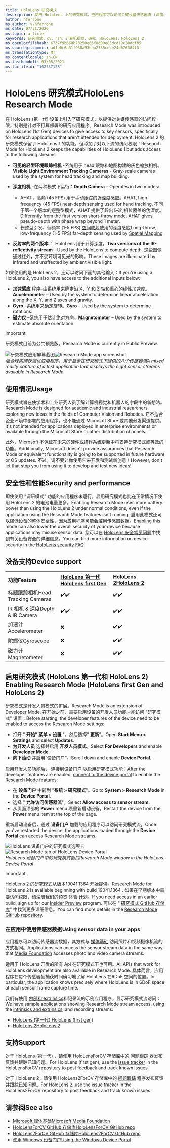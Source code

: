 ```yaml
---
title: HoloLens 研究模式
description: 使用 HoloLens 上的研究模式，应用程序可以访问关键设备传感器流 (深度、环境跟踪和反射率) 。
author: hferrone
ms.author: v-hferrone
ms.date: 07/31/2020
ms.topic: article
keywords: 研究模式，cv，rs4，计算机视觉，研究，HoloLens，HoloLens 2
ms.openlocfilehash: 6737f9b668b73258e65f8d00e85dcd19c28ddfb5
ms.sourcegitcommit: ad1e0c6a31f938a93daa2735cece24d676384f3f
ms.translationtype: MT
ms.contentlocale: zh-CN
ms.lasthandoff: 03/05/2021
ms.locfileid: "102237128"
---
```

# <a name="hololens-research-mode"></a><span data-ttu-id="52538-104">HoloLens 研究模式</span><span class="sxs-lookup"><span data-stu-id="52538-104">HoloLens Research Mode</span></span>

<span data-ttu-id="52538-105">在 HoloLens (第一代) 设备上引入了研究模式，以提供对关键传感器的访问权限，特别是针对不打算部署的研究应用程序。</span><span class="sxs-lookup"><span data-stu-id="52538-105">Research Mode was introduced on HoloLens (1st Gen) devices to give access to key sensors, specifically for research applications that aren't intended for deployment.</span></span>  <span data-ttu-id="52538-106">HoloLens 2 的研究模式保留了 HoloLens 1 的功能，但添加了对以下流的访问权限：</span><span class="sxs-lookup"><span data-stu-id="52538-106">Research Mode for HoloLens 2 keeps the capabilities of HoloLens 1 but adds access to the following streams:</span></span>

* <span data-ttu-id="52538-107">**可见的轻型环境跟踪相机** -系统用于 head 跟踪和地图构建的灰色缩放相机。</span><span class="sxs-lookup"><span data-stu-id="52538-107">**Visible Light Environment Tracking Cameras** - Gray-scale cameras used by the system for head tracking and map building.</span></span>
* <span data-ttu-id="52538-108">**深度相机** –在两种模式下运行：</span><span class="sxs-lookup"><span data-stu-id="52538-108">**Depth Camera** – Operates in two modes:</span></span>  
    + <span data-ttu-id="52538-109">AHAT，高频 (45 FPS) 用于手动跟踪的近深度感应。</span><span class="sxs-lookup"><span data-stu-id="52538-109">AHAT, high-frequency (45 FPS) near-depth sensing used for hand tracking.</span></span> <span data-ttu-id="52538-110">不同于第一个版本的短整型模式，AHAT 提供了超出1米的相位覆盖的伪深度。</span><span class="sxs-lookup"><span data-stu-id="52538-110">Differently from the first version short-throw mode, AHAT gives pseudo-depth with phase wrap beyond 1 meter.</span></span> 
    + <span data-ttu-id="52538-111">长整型引发、低频率 (1-5 FPS) [空间映射](../../design/spatial-mapping.md)使用的深度感应</span><span class="sxs-lookup"><span data-stu-id="52538-111">Long-throw, low-frequency (1-5 FPS) far-depth sensing used by [Spatial Mapping](../../design/spatial-mapping.md)</span></span>

* <span data-ttu-id="52538-112">**反射率的两个版本** ： HoloLens 用于计算深度。</span><span class="sxs-lookup"><span data-stu-id="52538-112">**Two versions of the IR-reflectivity stream** - Used by the HoloLens to compute depth.</span></span> <span data-ttu-id="52538-113">这些图像通过红外，并不受环境可见光的影响。</span><span class="sxs-lookup"><span data-stu-id="52538-113">These images are illuminated by infrared and unaffected by ambient visible light.</span></span>

<span data-ttu-id="52538-114">如果使用的是 HoloLens 2，还可以访问下面的其他输入：</span><span class="sxs-lookup"><span data-stu-id="52538-114">If you're using a HoloLens 2, you also have access to the additional inputs below:</span></span>

* <span data-ttu-id="52538-115">**加速感应** 程序–由系统用来确定沿 X、Y 和 Z 轴和重心的线性加速度。</span><span class="sxs-lookup"><span data-stu-id="52538-115">**Accelerometer** – Used by the system to determine linear acceleration along the X, Y, and Z axes and gravity.</span></span>
* <span data-ttu-id="52538-116">**Gyro** –系统用来确定旋转。</span><span class="sxs-lookup"><span data-stu-id="52538-116">**Gyro** – Used by the system to determine rotations.</span></span>
* <span data-ttu-id="52538-117">**磁力仪** –系统用于估计绝对方向。</span><span class="sxs-lookup"><span data-stu-id="52538-117">**Magnetometer** – Used by the system to estimate absolute orientation.</span></span>

> [!IMPORTANT]
> <span data-ttu-id="52538-118">研究模式目前为公共预览版。</span><span class="sxs-lookup"><span data-stu-id="52538-118">Research Mode is currently in Public Preview.</span></span> 

<span data-ttu-id="52538-119">![研究模式应用屏幕截图](images/sensor-stream-viewer.jpg)</span><span class="sxs-lookup"><span data-stu-id="52538-119">![Research Mode app screenshot](images/sensor-stream-viewer.jpg)</span></span><br>
<span data-ttu-id="52538-120">*混合现实捕获测试应用程序，用于显示在研究模式下提供的八个传感器流*</span><span class="sxs-lookup"><span data-stu-id="52538-120">*A mixed reality capture of a test application that displays the eight sensor streams available in Research Mode*</span></span>

## <a name="usage"></a><span data-ttu-id="52538-121">使用情况</span><span class="sxs-lookup"><span data-stu-id="52538-121">Usage</span></span>

<span data-ttu-id="52538-122">研究模式旨在使学术和工业研究人员了解计算机视觉和机器人的字段中的新想法。</span><span class="sxs-lookup"><span data-stu-id="52538-122">Research Mode is designed for academic and industrial researchers exploring new ideas in the fields of Computer Vision and Robotics.</span></span>  <span data-ttu-id="52538-123">它不适合企业环境中部署的应用程序，也不能通过 Microsoft Store 或其他分发渠道提供。</span><span class="sxs-lookup"><span data-stu-id="52538-123">It's not intended for applications deployed in enterprise environments or available through the Microsoft Store or other distribution channels.</span></span>

<span data-ttu-id="52538-124">此外，Microsoft 不保证在未来的硬件或操作系统更新中将支持研究模式或等效的功能。</span><span class="sxs-lookup"><span data-stu-id="52538-124">Additionally, Microsoft doesn't provide assurances that Research Mode or equivalent functionality is going to be supported in future hardware or OS updates.</span></span> <span data-ttu-id="52538-125">不过，请不要让你使用它来开发和测试新创意！</span><span class="sxs-lookup"><span data-stu-id="52538-125">However, don't let that stop you from using it to develop and test new ideas!</span></span>

## <a name="security-and-performance"></a><span data-ttu-id="52538-126">安全性和性能</span><span class="sxs-lookup"><span data-stu-id="52538-126">Security and performance</span></span>

<span data-ttu-id="52538-127">即使使用 "调研模式" 功能的应用程序未运行，启用研究模式也比在正常情况下使用 HoloLens 2 的电池电量更多。</span><span class="sxs-lookup"><span data-stu-id="52538-127">Enabling Research Mode uses more battery power than using the HoloLens 2 under normal conditions, even if the application using the Research Mode features isn't running.</span></span>  <span data-ttu-id="52538-128">启用此模式还可以降低设备的整体安全性，因为应用程序可能会滥用传感器数据。</span><span class="sxs-lookup"><span data-stu-id="52538-128">Enabling this mode can also lower the overall security of your device because applications may misuse sensor data.</span></span>  <span data-ttu-id="52538-129">您可以在 [HoloLens 安全常见问题](/hololens/hololens-faq-security)中找到有关设备安全的详细信息。</span><span class="sxs-lookup"><span data-stu-id="52538-129">You can find more information on device security in the [HoloLens security FAQ](/hololens/hololens-faq-security).</span></span>  

## <a name="device-support"></a><span data-ttu-id="52538-130">设备支持</span><span class="sxs-lookup"><span data-stu-id="52538-130">Device support</span></span>
<table><span data-ttu-id="52538-131">
    <colgroup>
    <col width="33%" />
    <col width="33%" />
    <col width="33%" /> </colgroup>
    </span><span class="sxs-lookup"><span data-stu-id="52538-131">
    <colgroup>
    <col width="33%" />
    <col width="33%" />
    <col width="33%" /> </colgroup>
    </span></span><tr>
        <td><span data-ttu-id="52538-132"><strong>功能</strong></span><span class="sxs-lookup"><span data-stu-id="52538-132"><strong>Feature</strong></span></span></td>
        <td><span data-ttu-id="52538-133"><a href="/hololens/hololens1-hardware"><strong>HoloLens 第一代</strong></a></span><span class="sxs-lookup"><span data-stu-id="52538-133"><a href="/hololens/hololens1-hardware"><strong>HoloLens first Gen</strong></a></span></span></td>
        <td><span data-ttu-id="52538-134"><a href="/hololens/hololens2-hardware"><strong>HoloLens 2</strong></a></span><span class="sxs-lookup"><span data-stu-id="52538-134"><a href="/hololens/hololens2-hardware"><strong>HoloLens 2</strong></a></span></span></td>
    </tr>
     <tr>
        <td><span data-ttu-id="52538-135">标题跟踪相机</span><span class="sxs-lookup"><span data-stu-id="52538-135">Head Tracking Cameras</span></span></td>
        <td><span data-ttu-id="52538-136">✔️</span><span class="sxs-lookup"><span data-stu-id="52538-136">✔️</span></span></td>
        <td><span data-ttu-id="52538-137">✔️</span><span class="sxs-lookup"><span data-stu-id="52538-137">✔️</span></span></td>
    </tr>
    <tr>
        <td><span data-ttu-id="52538-138">IR 相机 & 深度</span><span class="sxs-lookup"><span data-stu-id="52538-138">Depth & IR Camera</span></span></td>
        <td><span data-ttu-id="52538-139">✔️</span><span class="sxs-lookup"><span data-stu-id="52538-139">✔️</span></span></td>
        <td><span data-ttu-id="52538-140">✔️</span><span class="sxs-lookup"><span data-stu-id="52538-140">✔️</span></span></td>
    </tr>
    <tr>
        <td><span data-ttu-id="52538-141">加速计</span><span class="sxs-lookup"><span data-stu-id="52538-141">Accelerometer</span></span></td>
        <td>❌</td>
        <td><span data-ttu-id="52538-142">✔️</span><span class="sxs-lookup"><span data-stu-id="52538-142">✔️</span></span></td>
    </tr>
    <tr>
        <td><span data-ttu-id="52538-143">陀螺仪</span><span class="sxs-lookup"><span data-stu-id="52538-143">Gyroscope</span></span></td>
        <td>❌</td>
        <td><span data-ttu-id="52538-144">✔️</span><span class="sxs-lookup"><span data-stu-id="52538-144">✔️</span></span></td>
    </tr>
    <tr>
        <td><span data-ttu-id="52538-145">磁力计</span><span class="sxs-lookup"><span data-stu-id="52538-145">Magnetometer</span></span></td>
        <td>❌</td>
        <td><span data-ttu-id="52538-146">✔️</span><span class="sxs-lookup"><span data-stu-id="52538-146">✔️</span></span></td>
    </tr>
</table>

## <a name="enabling-research-mode-hololens-first-gen-and-hololens-2"></a><span data-ttu-id="52538-147">启用研究模式 (HoloLens 第一代和 HoloLens 2) </span><span class="sxs-lookup"><span data-stu-id="52538-147">Enabling Research Mode (HoloLens first Gen and HoloLens 2)</span></span>

<span data-ttu-id="52538-148">研究模式是开发人员模式的扩展。</span><span class="sxs-lookup"><span data-stu-id="52538-148">Research Mode is an extension of Developer Mode.</span></span> <span data-ttu-id="52538-149">在开始之前，需要启用设备的开发人员功能才能访问 "研究模式" 设置：</span><span class="sxs-lookup"><span data-stu-id="52538-149">Before starting, the developer features of the device need to be enabled to access the Research Mode settings:</span></span> 

* <span data-ttu-id="52538-150">打开 " **开始" 菜单 > 设置** "，然后选择" **更新**"。</span><span class="sxs-lookup"><span data-stu-id="52538-150">Open **Start Menu > Settings** and select **Updates**.</span></span>
* <span data-ttu-id="52538-151">**为开发人员** 选择并启用 **开发人员模式**。</span><span class="sxs-lookup"><span data-stu-id="52538-151">Select **For Developers** and enable **Developer Mode**.</span></span>
* <span data-ttu-id="52538-152">**向下滚动** 并启用“设备门户”。</span><span class="sxs-lookup"><span data-stu-id="52538-152">Scroll down and enable **Device Portal**.</span></span>

<span data-ttu-id="52538-153">启用开发人员功能后， [连接到设备门户](/windows/uwp/debug-test-perf/device-portal-hololens) 以启用研究模式功能：</span><span class="sxs-lookup"><span data-stu-id="52538-153">After the developer features  are enabled, [connect to the device portal](/windows/uwp/debug-test-perf/device-portal-hololens) to enable the Research Mode features:</span></span>

* <span data-ttu-id="52538-154">在 **设备门户** 中转到 "**系统 > 研究模式**"。</span><span class="sxs-lookup"><span data-stu-id="52538-154">Go to **System > Research Mode** in the **Device Portal**.</span></span>
* <span data-ttu-id="52538-155">选择 " **允许访问传感器流**"。</span><span class="sxs-lookup"><span data-stu-id="52538-155">Select **Allow access to sensor stream**.</span></span>
* <span data-ttu-id="52538-156">从页面顶部的 **Power** menu 项重新启动设备。</span><span class="sxs-lookup"><span data-stu-id="52538-156">Restart the device from the **Power** menu item at the top of the page.</span></span>

<span data-ttu-id="52538-157">重新启动设备后，通过 **设备门户** 加载的应用程序可以访问研究模式流。</span><span class="sxs-lookup"><span data-stu-id="52538-157">Once you've restarted the device, the applications loaded through the **Device Portal** can access Research Mode streams.</span></span>

<span data-ttu-id="52538-158">![HoloLens 设备门户的研究模式选项卡](images/ResearchModeDevPortal.png)</span><span class="sxs-lookup"><span data-stu-id="52538-158">![Research Mode tab of HoloLens Device Portal](images/ResearchModeDevPortal.png)</span></span><br>
<span data-ttu-id="52538-159">*HoloLens 设备门户中的研究模式窗口*</span><span class="sxs-lookup"><span data-stu-id="52538-159">*Research Mode window in the HoloLens Device Portal*</span></span>

> [!IMPORTANT]
> <span data-ttu-id="52538-160">HoloLens 2 的研究模式从版本19041.1364 开始提供。</span><span class="sxs-lookup"><span data-stu-id="52538-160">Research Mode for HoloLens 2 is available beginning with build 19041.1364 .</span></span> <span data-ttu-id="52538-161">如果在早期版本中需要访问权限，请注册我们的预览 [体验](/hololens/hololens-insider) 计划。</span><span class="sxs-lookup"><span data-stu-id="52538-161">If you need access in an earlier build, sign up for our [Insider Preview](/hololens/hololens-insider) program.</span></span> <span data-ttu-id="52538-162">可以在 " [研究模式 GitHub 存储库](https://github.com/microsoft/HoloLens2ForCV)" 中找到更多详细信息。</span><span class="sxs-lookup"><span data-stu-id="52538-162">You can find more details in the [Research Mode GitHub repository](https://github.com/microsoft/HoloLens2ForCV).</span></span>

### <a name="using-sensor-data-in-your-apps"></a><span data-ttu-id="52538-163">在应用中使用传感器数据</span><span class="sxs-lookup"><span data-stu-id="52538-163">Using sensor data in your apps</span></span>

<span data-ttu-id="52538-164">应用程序可以访问传感器流数据，其方式与 [媒体基础](/windows/win32/medfound/microsoft-media-foundation-sdk) 访问照片和视频摄像机流的方式相同。</span><span class="sxs-lookup"><span data-stu-id="52538-164">Applications can access the sensor stream data in the same way that [Media Foundation](/windows/win32/medfound/microsoft-media-foundation-sdk) accesses photo and video camera streams.</span></span> 

<span data-ttu-id="52538-165">适用于 HoloLens 开发的所有 Api 在研究模式下也可用。</span><span class="sxs-lookup"><span data-stu-id="52538-165">All APIs that work for HoloLens development are also available in Research Mode.</span></span> <span data-ttu-id="52538-166">具体而言，应用程序在每个传感器帧捕获时间确切地了解 HoloLens 在6DoF 空间的位置。</span><span class="sxs-lookup"><span data-stu-id="52538-166">In particular, the application  knows precisely where HoloLens is in 6DoF space at each sensor frame capture time.</span></span>

<span data-ttu-id="52538-167">我们有使用 [内部和 extrinsics](/windows/mixed-reality/locatable-camera#locating-the-device-camera-in-the-world)和记录流的示例应用程序，显示研究模式流访问：</span><span class="sxs-lookup"><span data-stu-id="52538-167">We have sample applications showing Research Mode stream access, using the [intrinsics and extrinsics](/windows/mixed-reality/locatable-camera#locating-the-device-camera-in-the-world), and recording streams:</span></span>
* [<span data-ttu-id="52538-168">HoloLens (第一代) </span><span class="sxs-lookup"><span data-stu-id="52538-168">HoloLens (first gen)</span></span>](https://github.com/Microsoft/HoloLensForCV)
* [<span data-ttu-id="52538-169">HoloLens 2</span><span class="sxs-lookup"><span data-stu-id="52538-169">HoloLens 2</span></span>](https://github.com/microsoft/HoloLens2ForCV)

## <a name="support"></a><span data-ttu-id="52538-170">支持</span><span class="sxs-lookup"><span data-stu-id="52538-170">Support</span></span>

<span data-ttu-id="52538-171">对于 HoloLens (第一代) ，请使用 HoloLensForCV 存储库中的 [问题跟踪](https://github.com/Microsoft/HololensForCV/issues) 器发布反馈并跟踪已知问题。</span><span class="sxs-lookup"><span data-stu-id="52538-171">For HoloLens (first gen), use the [issue tracker](https://github.com/Microsoft/HololensForCV/issues) in the HoloLensForCV repository to post feedback and track known issues.</span></span>

<span data-ttu-id="52538-172">对于 HoloLens 2，请使用 HoloLens2ForCV 存储库中的 [问题跟踪](https://github.com/microsoft/HoloLens2ForCV/issues) 程序发布反馈并跟踪已知问题。</span><span class="sxs-lookup"><span data-stu-id="52538-172">For HoloLens 2, use the [issue tracker](https://github.com/microsoft/HoloLens2ForCV/issues) in the HoloLens2ForCV repository to post feedback and track known issues.</span></span>

## <a name="see-also"></a><span data-ttu-id="52538-173">请参阅</span><span class="sxs-lookup"><span data-stu-id="52538-173">See also</span></span>

* [<span data-ttu-id="52538-174">Microsoft 媒体基础</span><span class="sxs-lookup"><span data-stu-id="52538-174">Microsoft Media Foundation</span></span>](/windows/win32/medfound/microsoft-media-foundation-sdk)
* [<span data-ttu-id="52538-175">HoloLensForCV GitHub 存储库</span><span class="sxs-lookup"><span data-stu-id="52538-175">HoloLensForCV GitHub repo</span></span>](https://github.com/Microsoft/HoloLensForCV)
* [<span data-ttu-id="52538-176">HoloLens2ForCV GitHub 存储库</span><span class="sxs-lookup"><span data-stu-id="52538-176">HoloLens2ForCV GitHub repo</span></span>](https://github.com/microsoft/HoloLens2ForCV)
* [<span data-ttu-id="52538-177">使用 Windows 设备门户</span><span class="sxs-lookup"><span data-stu-id="52538-177">Using the Windows Device Portal</span></span>](using-the-windows-device-portal.md)